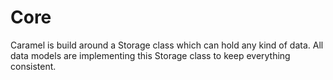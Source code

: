 # Core

Caramel is build around a Storage class which can hold any kind of data.
All data models are implementing this Storage class to keep everything consistent.
